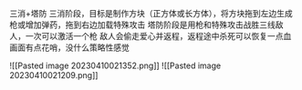 三消+塔防
三消阶段，目标是制作方块（正方体或长方体），将方块拖到左边生成枪或增加弹药，拖到右边加载特殊攻击
塔防阶段是用枪和特殊攻击战胜三线敌人，一次可以激活一个枪
敌人会偷走爱心并返程，返程途中杀死可以恢复一点血
画面有点花哨，没什么策略性感觉

![[Pasted image 20230410021352.png]]
![[Pasted image 20230410021209.png]]


